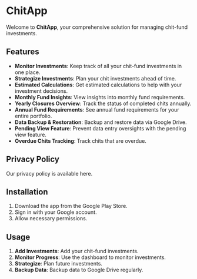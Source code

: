 # ChitApp

Welcome to **ChitApp**, your comprehensive solution for managing chit-fund investments.

## Features

- **Monitor Investments**: Keep track of all your chit-fund investments in one place.
- **Strategize Investments**: Plan your chit investments ahead of time.
- **Estimated Calculations**: Get estimated calculations to help with your investment decisions.
- **Monthly Fund Insights**: View insights into monthly fund requirements.
- **Yearly Closures Overview**: Track the status of completed chits annually.
- **Annual Fund Requirements**: See annual fund requirements for your entire portfolio.
- **Data Backup & Restoration**: Backup and restore data via Google Drive.
- **Pending View Feature**: Prevent data entry oversights with the pending view feature.
- **Overdue Chits Tracking**: Track chits that are overdue.

## Privacy Policy

Our privacy policy is available here.

## Installation

1. Download the app from the Google Play Store.
2. Sign in with your Google account.
3. Allow necessary permissions.

## Usage

1. **Add Investments**: Add your chit-fund investments.
2. **Monitor Progress**: Use the dashboard to monitor investments.
3. **Strategize**: Plan future investments.
4. **Backup Data**: Backup data to Google Drive regularly.
